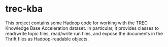 trec-kba
========

This project contains some Hadoop code for working with the TREC Knowledge Base Acceleration dataset. In particular, it provides classes to read/write topic files, read/write run files, and expose the documents in the Thrift files as Hadoop-readable objects.
